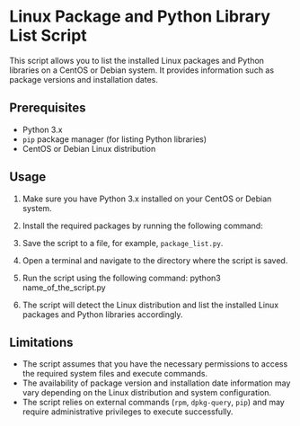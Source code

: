 # Linux Package and Python Library List Script

This script allows you to list the installed Linux packages and Python libraries on a CentOS or Debian system. It provides information such as package versions and installation dates.

## Prerequisites

- Python 3.x
- `pip` package manager (for listing Python libraries)
- CentOS or Debian Linux distribution

## Usage

1. Make sure you have Python 3.x installed on your CentOS or Debian system.

2. Install the required packages by running the following command:


3. Save the script to a file, for example, `package_list.py`.

4. Open a terminal and navigate to the directory where the script is saved.

5. Run the script using the following command:
python3 name_of_the_script.py

6. The script will detect the Linux distribution and list the installed Linux packages and Python libraries accordingly.

## Limitations

- The script assumes that you have the necessary permissions to access the required system files and execute commands.
- The availability of package version and installation date information may vary depending on the Linux distribution and system configuration.
- The script relies on external commands (`rpm`, `dpkg-query`, `pip`) and may require administrative privileges to execute successfully.




